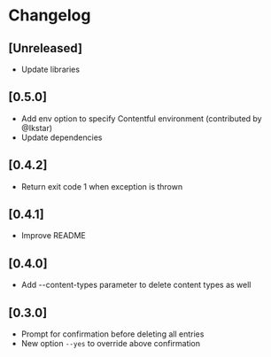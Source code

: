 # Changelog

## [Unreleased]
- Update libraries

## [0.5.0]
- Add env option to specify Contentful environment (contributed by @Ikstar)
- Update dependencies

## [0.4.2]
- Return exit code 1 when exception is thrown

## [0.4.1]
- Improve README

## [0.4.0]
- Add --content-types parameter to delete content types as well

## [0.3.0]
- Prompt for confirmation before deleting all entries
- New option `--yes` to override above confirmation
